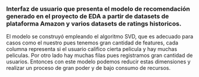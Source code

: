 ### Interfaz de usuario que presenta el modelo de recomendación generado en el proyecto de EDA a partir de datasets de plataforma Amazon y varios datasets de ratings historicos. 

El modelo se construyó empleando el algoritmo SVD, que es adecuado para casos como el nuestro pues tenemos gran cantidad de features, cada columna representa si el usuario califico cierta pelicula y hay muchas peliculas. Por otro lado hay muchas filas pues registramos gran cantidad de usuarios. Entonces con este modelo podemos reducir estas dimensiones y realizar un proceso de gran poder y de bajo consumo de recursos.
